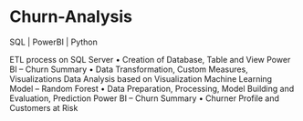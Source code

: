 # Churn-Analysis

SQL |
PowerBI |
Python


ETL process on SQL Server
•	Creation of Database, Table and View
Power BI – Churn Summary
•	Data Transformation, Custom Measures, Visualizations
Data Analysis based on Visualization
Machine Learning Model – Random Forest
•	Data Preparation, Processing, Model Building and Evaluation, Prediction
Power BI – Churn Summary
•	Churner Profile and Customers at Risk

